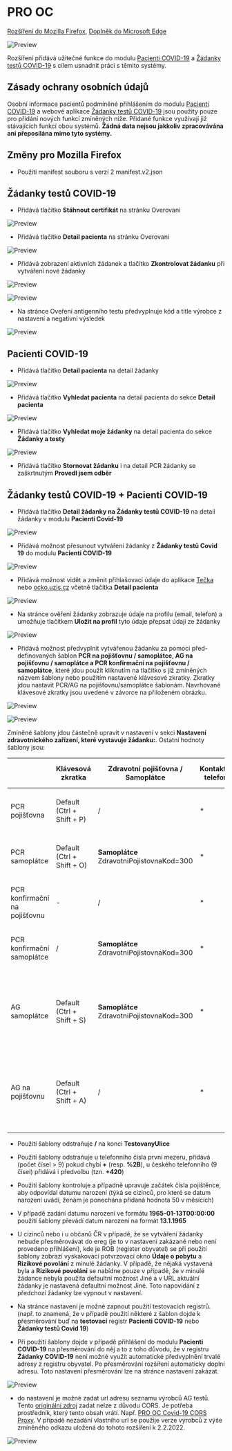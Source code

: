 # PRO OC

[Rozšíření do Mozilla Firefox](https://addons.mozilla.org/addon/pro-oc/), [Doplněk do Microsoft Edge](https://microsoftedge.microsoft.com/addons/detail/pro-oc/cdgmeeomaokdpefkcgnlibnlnggombjf?hl=cs-CZ)

![Preview](preview/nahled.PNG)

Rozšíření přidává užitečné funkce do modulu [Pacienti COVID-19](https://ereg.ksrzis.cz/Registr/CUDZadanky/VyhledaniPacienta) a [Žádanky testů COVID-19](https://eregpublicsecure.ksrzis.cz/Registr/CUD/Overeni) s cílem usnadnit práci s těmito systémy.

## Zásady ochrany osobních údajů

Osobní informace pacientů podmíněné přihlášením do modulu [Pacienti COVID-19](https://ereg.ksrzis.cz/Registr/CUDZadanky/VyhledaniPacienta) a webové aplikace [Žádanky testů COVID-19](https://eregpublicsecure.ksrzis.cz/Registr/CUD/Overeni) jsou použity pouze pro přidání nových funkcí zmíněných níže. Přidané funkce využívají již stávajících funkcí obou systémů. **Žádná data nejsou jakkoliv zpracovávána ani přeposílána mimo tyto systémy.**

## Změny pro Mozilla Firefox

- Použití manifest souboru s verzí 2 manifest.v2.json

## Žádanky testů COVID-19

- Přidává tlačítko **Stáhnout certifikát** na stránku Overovani

![Preview](preview/tlacitko_stahnout_certifikat.PNG)

- Přidává tlačítko **Detail pacienta** na stránku Overovani

![Preview](preview/tlacitko_detail_pacienta_zadanky_covid_19.PNG)

- Přidává zobrazení aktivních žádanek a tlačítko **Zkontrolovat žádanku** při vytváření nové žádanky

![Preview](preview/aktivni_zadanky_tlacitko_zkontrolovat_zadanku.png)

![Preview](preview/aktivni_zadanka_jiz_existuje.png)


- Na stránce Oveření antigenního testu předvyplnuje kód a title výrobce z nastavení a negativní výsledek

![Preview](preview/predvyplnovani_ag_vyrobce_a_negativniho_vysledku.png)

## Pacienti COVID-19

- Přidává tlačítko **Detail pacienta** na detail žádanky

![Preview](preview/tlacitko_detail_pacienta.PNG)

- Přidává tlačítko **Vyhledat pacienta** na detail pacienta do sekce **Detail pacienta**

![Preview](preview/tlacitko_vyhledat_pacienta.png)

- Přidává tlačítko **Vyhledat moje žádanky** na detail pacienta do sekce **Žádanky a testy**

![Preview](preview/tlacitko_vyhledat_moje_zadanky.PNG)

- Přidává tlačítko **Stornovat žádanku** i na detail PCR žádanky se zaškrtnutým **Provedl jsem odběr**

## Žádanky testů COVID-19 + Pacienti COVID-19

- Přidává tlačítko **Detail žádanky na Žádanky testů COVID-19** na detail žádanky v modulu **Pacienti Covid-19**

![Preview](preview/tlacitko_detail_zadanky_na_Zadanky_testu_covid_19.PNG)

- Přidává možnost přesunout vytváření žádanky z **Žádanky testů Covid 19** do modulu **Pacienti COVID-19**

![Preview](preview/preview_presunout_zadanku_do_Pacienti_covid_19.PNG)

- Přidává možnost vidět a změnit přihlašovací údaje do aplikace [Tečka](https://ockodoc.mzcr.cz/napoveda/tecka/cz/) nebo [ocko.uzis.cz](https://ocko.uzis.cz/) včetně tlačítka **Detail pacienta**

![Preview](preview/moznost_ulozit_prihlasovaci_udaje_na_zadance.PNG)

- Na stránce ověření žádanky zobrazuje údaje na profilu (email, telefon) a umožňuje tlačítkem **Uložit na profil** tyto údaje přepsat údaji ze žádanky

![Preview](preview/zobrazeni_udaju_na_profilu_pri_overeni_zadanky.PNG)

- Přidává možnost předvyplnit vytvářenou žádanku za pomoci před-definovaných šablon **PCR na pojišťovnu / samoplátce, AG na pojišťovnu / samoplátce a PCR konfirmační na pojišťovnu / samoplátce**, které jdou použít kliknutím na tlačítko s již zmíněných názvem šablony nebo použitím nastavené klávesové zkratky. Zkratky jdou nastavit PCR/AG na pojišťovnu/samoplátce šablonám. Navrhované klávesové zkratky jsou uvedené v závorce na přiloženém obrázku.

![Preview](preview/tlacitka_sablon_a_klavesove_zkratky.png)

![Preview](preview/nastaveni_klavesovych_zkratek.png)

Zmíněné šablony jdou částečně upravit v nastavení v sekci **Nastavení zdravotnického zařízení, které vystavuje žádanku:**. Ostatní hodnoty šablony jsou: 

| | Klávesová zkratka | Zdravotní pojišťovna / Samoplátce | Kontaktní telefon | Rizikové povolání - kolektiv | POCT | Testovaný e-mail | Symptomy | Klinicky závažný stav | Indikace | Typy testů | Proveden odběr | Preferované odběrné místo | Prioritizace odběru | Ordinace e-mail | Ordinace telefon | Ordinace IČP | Vystavil
|-|-|-|-|-|-|-|-|-|-|-|-|-|-|-|-|-|-|
| PCR pojišťovna | Default (Ctrl + Shift + P) | / | * | Default Jiné (RizikovePovolaniKod=Jine) | Neprovedl jsem POCT test, chci jen vystavit žádanku (TypPoctTestu=1) | | Default Jiné (SymptomZadne=True) | Default No (KlinickyZavaznyStav=False) | Preventivní (Indikace=3) | PCR (TypyTestu=PCR) | Default false (u PCR vždy z nastavení ProvedenOdber=True|False) | / (v případě neprázdné hodnoty z nastavení např. PHA-566) | / | / (v případě neprázdné hodnoty z nastavení např. reditel@vfn.cz) | / (v případě neprázdné hodnoty z nastavení) | / (v případě neprázdných hodnot z nastavení, odlišeno pro AG a PCR např. 02004657 a 02004655) | Jméno a příjmení z cookies nastavované na přihlašovací stránce https://eregpublicsecure.ksrzis.cz/Registr/CUD/Overeni/Prihlaseni |
| PCR samoplátce | Default (Ctrl + Shift + O) | **Samoplátce** ZdravotniPojistovnaKod=300 | * | Default Jiné (RizikovePovolaniKod=Jine) | Neprovedl jsem POCT test, chci jen vystavit žádanku (TypPoctTestu=1) | / | Default Jiné (SymptomZadne=True) | Default No (KlinickyZavaznyStav=False) | Preventivní (Indikace=3) | PCR (TypyTestu=PCR) | Default false (u PCR vždy z nastavení ProvedenOdber=True|False) | / (v případě neprázdné hodnoty z nastavení např. PHA-566) | / | / (v případě neprázdné hodnoty z nastavení např. reditel@vfn.cz) | / (v případě neprázdné hodnoty z nastavení) | / (v případě neprázdných hodnot z nastavení, odlišeno pro AG a PCR např. 02004657 a 02004655) | Jméno a příjmení z cookies nastavované na přihlašovací stránce https://eregpublicsecure.ksrzis.cz/Registr/CUD/Overeni/Prihlaseni |
| PCR konfirmační na pojišťovnu | - | / | * | Default Jiné (RizikovePovolaniKod=Jine) | Neprovedl jsem POCT test, chci jen vystavit žádanku (TypPoctTestu=1) | | Default Jiné (SymptomZadne=True) | Default No (KlinickyZavaznyStav=False) | Konfirmační (Indikace=5) | PCR (TypyTestu=PCR) | Default false (u PCR vždy z nastavení ProvedenOdber=True|False) | Default (OdberneMistoKod=PHA-566) | /  | / (v případě neprázdné hodnoty z nastavení např. reditel@vfn.cz) | / (v případě neprázdné hodnoty z nastavení) | / (v případě neprázdných hodnot z nastavení, odlišeno pro AG a PCR např. 02004657 a 02004655) | Jméno a příjmení z cookies nastavované na přihlašovací stránce https://eregpublicsecure.ksrzis.cz/Registr/CUD/Overeni/Prihlaseni |
| PCR konfirmační samoplátce | / | **Samoplátce** ZdravotniPojistovnaKod=300 | * | Default Jiné (RizikovePovolaniKod=Jine) | Neprovedl jsem POCT test, chci jen vystavit žádanku (TypPoctTestu=1) | / | Default Jiné (SymptomZadne=True) | Default No (KlinickyZavaznyStav=False) | Konfirmační (Indikace=5) | PCR (TypyTestu=PCR) | Default false (u PCR vždy z nastavení ProvedenOdber=True|False) | / (v případě neprázdné hodnoty z nastavení např. PHA-566) | / | / (v případě neprázdné hodnoty z nastavení např. reditel@vfn.cz) | / (v případě neprázdné hodnoty z nastavení) | / (v případě neprázdných hodnot z nastavení, odlišeno pro AG a PCR např. 02004657 a 02004655) | Jméno a příjmení z cookies nastavované na přihlašovací stránce https://eregpublicsecure.ksrzis.cz/Registr/CUD/Overeni/Prihlaseni |
| AG samoplátce | Default (Ctrl + Shift + S) | **Samoplátce** ZdravotniPojistovnaKod=300 | * | Default Jiné (RizikovePovolaniKod=Jine) | Neprovedl jsem POCT test, chci jen vystavit žádanku (TypPoctTestu=1) | / | Default Jiné (SymptomZadne=True) | Default No (KlinickyZavaznyStav=False) | Preventivní (Indikace=3) | Antigen (TypyTestu=Antigen) | **Neproveden** (ProvedenOdber=False) | / (v případě neprázdné hodnoty z nastavení např. PHA-566) | / | / (v případě neprázdné hodnoty z nastavení např. reditel@vfn.cz) | / (v případě neprázdné hodnoty z nastavení) | / (v případě neprázdných hodnot z nastavení, odlišeno pro AG a PCR např. 02004657 a 02004655) | Jméno a příjmení z cookies nastavované na přihlašovací stránce https://eregpublicsecure.ksrzis.cz/Registr/CUD/Overeni/Prihlaseni |
| AG na pojišťovnu | Default (Ctrl + Shift + A) | / | * | Default Jiné (RizikovePovolaniKod=Jine) | Neprovedl jsem POCT test, chci jen vystavit žádanku (TypPoctTestu=1) | / | Default Jiné (SymptomZadne=True) | Default No (KlinickyZavaznyStav=False) | Preventivní (Indikace=3) | Antigen (TypyTestu=Antigen) | **Neproveden** (ProvedenOdber=False) | / (v případě neprázdné hodnoty z nastavení např. PHA-566) | / | / (v případě neprázdné hodnoty z nastavení např. reditel@vfn.cz) | / (v případě neprázdné hodnoty z nastavení) | / (v případě neprázdných hodnot z nastavení, odlišeno pro AG a PCR např. 02004657 a 02004655) | Jméno a příjmení z cookies nastavované na přihlašovací stránce https://eregpublicsecure.ksrzis.cz/Registr/CUD/Overeni/Prihlaseni |

- Použití šablony odstraňuje **/** na konci **TestovanyUlice**
- Použití šablony odstraňuje u telefonního čísla první mezeru, přidává (počet čísel > 9) pokud chybí **+** (resp. **%2B**), u českého telefonního (9 čísel) přidává i předvolbu (tzn. **+420**)
- Použití šablony kontroluje a případně upravuje začátek čísla pojištěnce, aby odpovídal datumu narození (týká se cizinců, pro které se datum narození uvádí, ženám je ponechána přidaná hodnota 50 v měsících)
- V případě zadání datumu narození ve formátu **1965-01-13T00:00:00** použití šablony převádí datum narození na formát **13.1.1965**

- U cizinců nebo i u občanů ČR v případě, že se vytváření žádanky nebude přesměrovávat do ereg (je to v nastavení zakázané nebo není provedeno přihlášení), kde je ROB (register obyvatel) se při použití šablony zobrazí vyskakovací potvrzovací okno **Údaje o pobytu** a **Rizikové povolání** z minulé žádanky. V případě, že nějaká vystavená byla a **Rizikové povolání** se nabídne pouze v případě, že v minulé žádance nebyla použita defaultní možnost Jiné a v URL aktuální žádanky je nastavená defaultní možnost Jiné. Toto napovídání z předchozí žádanky lze vypnout v nastavení.

- Na stránce nastavení je možné zapnout použití testovacích registrů. (např. to znamená, že v případě použití některé z šablon dojde k přesměrování buď na **testovací** registr **Pacienti COVID-19** nebo **Žádanky testů Covid 19**)

- Při použití šablony dojde v případě přihlášení do modulu **Pacienti COVID-19** na přesměrování do něj a to z toho důvodu, že v registru **Žádanky COVID-19** není možné využít automatické předvyplnění trvalé adresy z registru obyvatel. Po přesměrování rozšíření automaticky doplní adresu. Toto nastavení přesměrování lze na stránce nastavení zakázat.

![Preview](preview/rob_adresa.png)

- do nastavení je možné zadat url adresu seznamu výrobců AG testů. Tento [originální zdroj](https://covid-19-diagnostics.jrc.ec.europa.eu/devices/export?target_type=6) zadat nelze z důvodu CORS. Je potřeba prostředník, který tento obsah vrátí. Např. [PRO OC Covid-19 CORS Proxy](https://github.com/PRO-OC/pro-oc-covid-19-cors-proxy). V případě nezadání vlastního url se použije verze výrobců z výše zmíněného odkazu uložená do tohoto rozšíření k 2.2.2022.

![Preview](preview/nastaveni.png)
